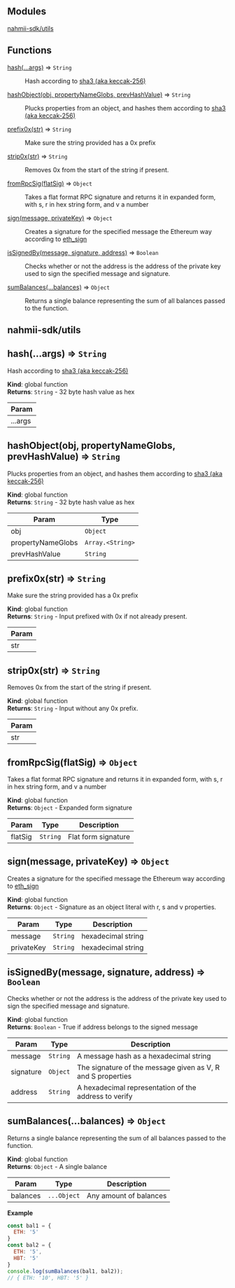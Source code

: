 ## Modules

<dl>
<dt><a href="#module_nahmii-sdk/utils">nahmii-sdk/utils</a></dt>
<dd></dd>
</dl>

## Functions

<dl>
<dt><a href="#hash">hash(...args)</a> ⇒ <code>String</code></dt>
<dd><p>Hash according to <a href="https://en.wikipedia.org/wiki/SHA-3">sha3 (aka keccak-256)</a></p>
</dd>
<dt><a href="#hashObject">hashObject(obj, propertyNameGlobs, prevHashValue)</a> ⇒ <code>String</code></dt>
<dd><p>Plucks properties from an object, and hashes them according to <a href="https://en.wikipedia.org/wiki/SHA-3">sha3 (aka keccak-256)</a></p>
</dd>
<dt><a href="#prefix0x">prefix0x(str)</a> ⇒ <code>String</code></dt>
<dd><p>Make sure the string provided has a 0x prefix</p>
</dd>
<dt><a href="#strip0x">strip0x(str)</a> ⇒ <code>String</code></dt>
<dd><p>Removes 0x from the start of the string if present.</p>
</dd>
<dt><a href="#fromRpcSig">fromRpcSig(flatSig)</a> ⇒ <code>Object</code></dt>
<dd><p>Takes a flat format RPC signature and returns it in expanded form, with
s, r in hex string form, and v a number</p>
</dd>
<dt><a href="#sign">sign(message, privateKey)</a> ⇒ <code>Object</code></dt>
<dd><p>Creates a signature for the specified message the Ethereum way according to
<a href="https://github.com/ethereum/wiki/wiki/JSON-RPC#eth_sign">eth_sign</a></p>
</dd>
<dt><a href="#isSignedBy">isSignedBy(message, signature, address)</a> ⇒ <code>Boolean</code></dt>
<dd><p>Checks whether or not the address is the address of the private key used to
sign the specified message and signature.</p>
</dd>
<dt><a href="#sumBalances">sumBalances(...balances)</a> ⇒ <code>Object</code></dt>
<dd><p>Returns a single balance representing the sum of all balances passed
to the function.</p>
</dd>
</dl>

<a name="module_nahmii-sdk/utils"></a>

## nahmii-sdk/utils
<a name="hash"></a>

## hash(...args) ⇒ <code>String</code>
Hash according to [sha3 (aka keccak-256)](https://en.wikipedia.org/wiki/SHA-3)

**Kind**: global function  
**Returns**: <code>String</code> - 32 byte hash value as hex  

| Param |
| --- |
| ...args | 

<a name="hashObject"></a>

## hashObject(obj, propertyNameGlobs, prevHashValue) ⇒ <code>String</code>
Plucks properties from an object, and hashes them according to [sha3 (aka keccak-256)](https://en.wikipedia.org/wiki/SHA-3)

**Kind**: global function  
**Returns**: <code>String</code> - 32 byte hash value as hex  

| Param | Type |
| --- | --- |
| obj | <code>Object</code> | 
| propertyNameGlobs | <code>Array.&lt;String&gt;</code> | 
| prevHashValue | <code>String</code> | 

<a name="prefix0x"></a>

## prefix0x(str) ⇒ <code>String</code>
Make sure the string provided has a 0x prefix

**Kind**: global function  
**Returns**: <code>String</code> - Input prefixed with 0x if not already present.  

| Param |
| --- |
| str | 

<a name="strip0x"></a>

## strip0x(str) ⇒ <code>String</code>
Removes 0x from the start of the string if present.

**Kind**: global function  
**Returns**: <code>String</code> - Input without any 0x prefix.  

| Param |
| --- |
| str | 

<a name="fromRpcSig"></a>

## fromRpcSig(flatSig) ⇒ <code>Object</code>
Takes a flat format RPC signature and returns it in expanded form, with
s, r in hex string form, and v a number

**Kind**: global function  
**Returns**: <code>Object</code> - Expanded form signature  

| Param | Type | Description |
| --- | --- | --- |
| flatSig | <code>String</code> | Flat form signature |

<a name="sign"></a>

## sign(message, privateKey) ⇒ <code>Object</code>
Creates a signature for the specified message the Ethereum way according to
[eth_sign](https://github.com/ethereum/wiki/wiki/JSON-RPC#eth_sign)

**Kind**: global function  
**Returns**: <code>Object</code> - Signature as an object literal with r, s and v properties.  

| Param | Type | Description |
| --- | --- | --- |
| message | <code>String</code> | hexadecimal string |
| privateKey | <code>String</code> | hexadecimal string |

<a name="isSignedBy"></a>

## isSignedBy(message, signature, address) ⇒ <code>Boolean</code>
Checks whether or not the address is the address of the private key used to
sign the specified message and signature.

**Kind**: global function  
**Returns**: <code>Boolean</code> - True if address belongs to the signed message  

| Param | Type | Description |
| --- | --- | --- |
| message | <code>String</code> | A message hash as a hexadecimal string |
| signature | <code>Object</code> | The signature of the message given as V, R and S properties |
| address | <code>String</code> | A hexadecimal representation of the address to verify |


<a name="sumBalances"></a>

## sumBalances(...balances) ⇒ <code>Object</code>
Returns a single balance representing the sum of all balances passed
to the function.

**Kind**: global function  
**Returns**: <code>Object</code> - A single balance

| Param | Type | Description |
| --- | --- | --- |
| balances | <code>...Object</code> | Any amount of balances

**Example**  
```js
const bal1 = {
  ETH: '5'
}
const bal2 = {
  ETH: '5',
  HBT: '5'
}
console.log(sumBalances(bal1, bal2));
// { ETH: '10', HBT: '5' }
```
